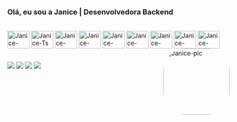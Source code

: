 ### Olá, eu sou a Janice | Desenvolvedora Backend

  <div style="display: inline_block"><br>
  <img align="center" alt="Janice-Aws" height="40" width="50" src="https://cdn.jsdelivr.net/gh/devicons/devicon@latest/icons/amazonwebservices/amazonwebservices-plain-wordmark.svg">
  <img align="center" alt="Janice-Ts" height="40" width="50" src="https://cdn.jsdelivr.net/gh/devicons/devicon@latest/icons/typescript/typescript-original.svg">
  <img align="center" alt="Janice-Node" height="40" width="50" src="https://cdn.jsdelivr.net/gh/devicons/devicon@latest/icons/nodejs/nodejs-plain-wordmark.svg">
  <img align="center" alt="Janice-Npm" height="40" width="50" src="https://cdn.jsdelivr.net/gh/devicons/devicon@latest/icons/npm/npm-original-wordmark.svg">
  <img align="center" alt="Janice-Jest" height="40" width="50" src="https://cdn.jsdelivr.net/gh/devicons/devicon@latest/icons/jest/jest-plain.svg">
  <img align="center" alt="Janice-Mongo" height="40" width="50" src="https://cdn.jsdelivr.net/gh/devicons/devicon@latest/icons/mongodb/mongodb-plain-wordmark.svg">
  <img align="center" alt="Janice-Mongoose" height="40" width="50" src="https://cdn.jsdelivr.net/gh/devicons/devicon@latest/icons/mongoose/mongoose-original-wordmark.svg">
  <img align="center" alt="Janice-Postman" height="40" width="50" src="https://cdn.jsdelivr.net/gh/devicons/devicon@latest/icons/postman/postman-original.svg">
  <img align="center" alt="Janice-Vscode" height="40" width="50" src="https://cdn.jsdelivr.net/gh/devicons/devicon@latest/icons/vscode/vscode-original.svg">
  <img align="right" alt="Janice-pic" height="150" style="border-radius:50px;" src="https://octodex.github.com/images/femalecodertocat.png">
</div>
  
  ##
 
<div> 
  <a href="https://www.linkedin.com/in/janicecaldeira" target="_blank"><img src="https://img.shields.io/badge/-LinkedIn-%230077B5?style=for-the-badge&logo=linkedin&logoColor=white" target="_blank"></a> 
  <a href = "mailto:janicecaldeira@gmail.com"><img src="https://img.shields.io/badge/Gmail-D14836?style=for-the-badge&logo=gmail&logoColor=white" target="_blank"></a>
  <a href="https://instagram.com/janicecaldeira" target="_blank"><img src="https://img.shields.io/badge/-Instagram-%23E4405F?style=for-the-badge&logo=instagram&logoColor=white" target="_blank"></a>
  <a href="https://wa.me/5531988213738" target="_blank"><img src="https://img.shields.io/badge/WhatsApp-25D366?style=for-the-badge&logo=whatsapp&logoColor=white" target="_blank"></a>
</div>

